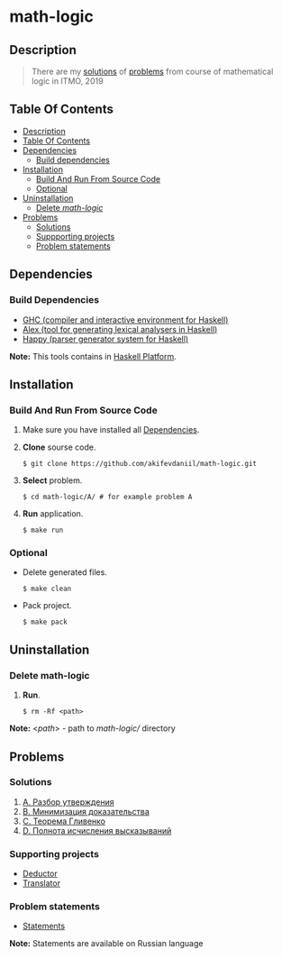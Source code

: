 # math-logic
## Description
> There are my [solutions](#solutions) of [problems](problems.pdf) from course of mathematical logic in ITMO, 2019 <br/>

## Table Of Contents
<!--ts-->
   * [Description](#description)
   * [Table Of Contents](#table-of-contents)
   * [Dependencies](#dependencies)
      * [Build dependencies](#build-dependencies)
   * [Installation](#installation)
      * [Build And Run From Source Code](#build-and-run-from-source-code)
      * [Optional](#optional)
   * [Uninstallation](#uninstallation)
      * [Delete *math-logic*](#delete-math-logic)
   * [Problems](#problems)
      * [Solutions](#solutions)
	  * [Suppporting projects](#supporting-projects)
	  * [Problem statements](#problem-statements)
<!--te-->

## Dependencies
### Build Dependencies
- [GHC (compiler and interactive environment for Haskell)](https://www.haskell.org/ghc/)
- [Alex (tool for generating lexical analysers in Haskell)](https://www.haskell.org/alex/)
- [Happy (parser generator system for Haskell)](https://www.haskell.org/happy/)

**Note:** This tools contains in [Haskell Platform](https://www.haskell.org/platform/).   

## Installation
### Build And Run From Source Code
1. Make sure you have installed all [Dependencies](#dependencies).

2. **Clone** sourse code.

    `$ git clone https://github.com/akifevdaniil/math-logic.git`
	
3. **Select** problem.

	`$ cd math-logic/A/ # for example problem A`

4. **Run** application.

	`$ make run`

### Optional
- Delete generated files.

	`$ make clean`

- Pack project.

	`$ make pack`

## Uninstallation
### Delete math-logic
1. **Run**.
	
	`$ rm -Rf <path>` 

**Note:** <*path*> - path to *math-logic/* directory    

## Problems
### Solutions 
1. [A. Разбор утверждения](A)
2. [B. Минимизация доказательства](B)
3. [C. Теорема Гливенко](C)
4. [D. Полнота исчисления высказываний](D)
### Supporting projects
- [Deductor](Deductor)
- [Translator](Translator)
### Problem statements
- [Statements](problems.pdf)

**Note:** Statements are available on Russian language
